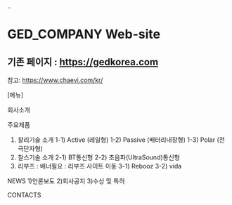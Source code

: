 ..
# GED_COMPANY Web-site

## 기존 페이지 : https://gedkorea.com


참고: https://www.chaevi.com/kr/



[메뉴]

회사소개

주요제품 
   1) 찰리기술 소개 
     1-1) Active (레일형)
     1-2) Passive (배터리내장형)
     1-3) Polar (전극단자형)
   2) 찰스기술 소개
     2-1) BT통신형
     2-2) 초음파(UltraSound)통신형
   3) 리부즈 : 배너필요 : 리부즈 사이트 이동
     3-1) Rebooz
     3-2) vida

NEWS
   1)언론보도
   2)회사공지
   3)수상 및 특허

CONTACTS
